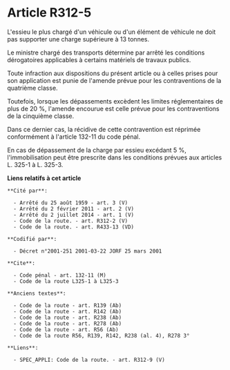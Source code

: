 # Article R312-5

L'essieu le plus chargé d'un véhicule ou d'un élément de véhicule ne doit pas supporter une charge supérieure à 13 tonnes.

Le ministre chargé des transports détermine par arrêté les conditions dérogatoires applicables à certains matériels de
travaux publics.

Toute infraction aux dispositions du présent article ou à celles prises pour son application est punie de l'amende prévue
pour les contraventions de la quatrième classe.

Toutefois, lorsque les dépassements excèdent les limites réglementaires de plus de 20 %, l'amende encourue est celle prévue
pour les contraventions de la cinquième classe.

Dans ce dernier cas, la récidive de cette contravention est réprimée conformément à l'article 132-11 du code pénal.

En cas de dépassement de la charge par essieu excédant 5 %, l'immobilisation peut être prescrite dans les conditions prévues
aux articles L. 325-1 à L. 325-3.

**Liens relatifs à cet article**

	**Cité par**:

	  - Arrêté du 25 août 1959 - art. 3 (V)
	  - Arrêté du 2 février 2011 - art. 2 (V)
	  - Arrêté du 2 juillet 2014 - art. 1 (V)
	  - Code de la route. - art. R312-2 (V)
	  - Code de la route. - art. R433-13 (VD)

	**Codifié par**:

	  - Décret n°2001-251 2001-03-22 JORF 25 mars 2001

	**Cite**:

	  - Code pénal - art. 132-11 (M)
	  - Code de la route L325-1 à L325-3

	**Anciens textes**:

	  - Code de la route - art. R139 (Ab)
	  - Code de la route - art. R142 (Ab)
	  - Code de la route - art. R238 (Ab)
	  - Code de la route - art. R278 (Ab)
	  - Code de la route - art. R56 (Ab)
	  - Code de la route R56, R139, R142, R238 (al. 4), R278 3°

	**Liens**:

	  - SPEC_APPLI: Code de la route. - art. R312-9 (V)
